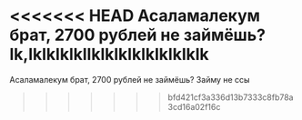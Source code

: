 <<<<<<< HEAD
Асаламалекум брат, 2700 рублей не займёшь?lk,lklklklkllklklklklklklklklk
=======
Асаламалекум брат, 2700 рублей не займёшь? Займу не ссы
>>>>>>> bfd421cf3a336d13b7333c8fb78a3cd16a02f16c

